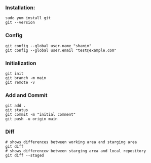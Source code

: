 
### Installation:
```
sudo yum install git
git --version
```

### Config
```
git config --global user.name "shamim"
git config --global user.email "test@example.com"
```

### Initialization
```
git init
git branch -m main
git remote -v
```

### Add and Commit
```
git add .
git status
git commit -m "initial comment"
git push -u origin main
```
### Diff
```
# shows differences between working area and starging area
git diff
# shows differencew between starging area and local repository
git diff --staged
```
